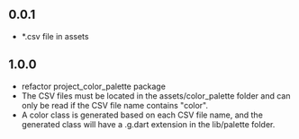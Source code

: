 ## 0.0.1
* *.csv file in assets

## 1.0.0
* refactor project_color_palette package
* The CSV files must be located in the assets/color_palette folder and can only be read if the CSV file name contains "color".
* A color class is generated based on each CSV file name, and the generated class will have a .g.dart extension in the lib/palette folder.